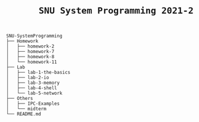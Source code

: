 <div align="center">
  <h1>
    <code>
      SNU System Programming 2021-2
    </code>
  </h1>
</div>

```
SNU-SystemProgramming
├── Homework
│   ├── homework-2
│   ├── homework-7
│   ├── homework-8
│   └── homework-11
├── Lab
│   ├── lab-1-the-basics
│   ├── lab-2-io
│   ├── lab-3-memory
│   ├── lab-4-shell
│   └── lab-5-network
├── Others
│   ├── IPC-Examples
│   └── midterm
└── README.md
```